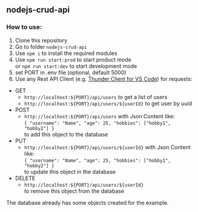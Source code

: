 ## nodejs-crud-api

### How to use:

1. Clone this repository
2. Go to folder `nodejs-crud-api`
3. Use `npm i` to install the required modules
4. Use `npm run start:prod` to start product mode  
or `npm run start:dev` to start development mode
5. set PORT in .env file (optional, default 5000)
6. Use any Rest API Client (e.g. [Thunder Client for VS Code](https://marketplace.visualstudio.com/items?itemName=rangav.vscode-thunder-client)) for requests: 
- GET
    * `http://localhost:${PORT}/api/users` to get a list of users
    * `http://localhost:${PORT}/api/users/${userId}` to get user by uuid
- POST
    * `http://localhost:${PORT}/api/users` with Json Content like:  
    `{ "username": "Name", "age": 25, "hobbies": ["hobby1", "hobby2"] }`  
    to add this object to the database
- PUT
    * `http://localhost:${PORT}/api/users/${userId}` with Json Content like:  
    `{ "username": "Name", "age": 25, "hobbies": ["hobby1", "hobby2"] }`  
    to update this object in the database
- DELETE
    * `http://localhost:${PORT}/api/users/${userId}`  
    to remove this object from the database

The database already has some objects created for the example.
